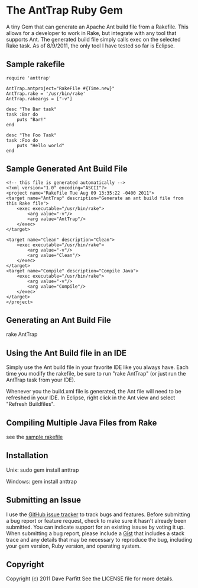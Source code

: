 The AntTrap Ruby Gem
====================
A tiny Gem that can generate an Apache Ant build file from a Rakefile. This allows for a developer to
work in Rake, but integrate with any tool that supports Ant. The generated build file simply calls
exec on the selected Rake task. As of 8/9/2011, the only tool I have tested so far is Eclipse.


Sample rakefile
---
	require 'anttrap'
	
	AntTrap.antproject="RakeFile #{Time.new}"
	AntTrap.rake = '/usr/bin/rake'
	AntTrap.rakeargs = ["-v"]
	
	desc "The Bar task"
	task :Bar do
		puts "Bar!"
	end
	
	desc "The Foo Task"
	task :Foo do 
		puts "Hello world"
	end


Sample Generated Ant Build File
---
	<!-- this file is generated automatically -->
	<?xml version="1.0" encoding="ASCII"?>
	<project name="RakeFile Tue Aug 09 13:35:22 -0400 2011">
	<target name="AntTrap" description="Generate an ant build file from this Rake file">
		<exec executable="/usr/bin/rake">
			<arg value="-v"/>
			<arg value="AntTrap"/>
		</exec>
	</target>
	
	<target name="Clean" description="Clean">
		<exec executable="/usr/bin/rake">
			<arg value="-v"/>
			<arg value="Clean"/>
		</exec>
	</target>
	<target name="Compile" description="Compile Java">
		<exec executable="/usr/bin/rake">
			<arg value="-v"/>
			<arg value="Compile"/>
		</exec>
	</target>
	</project>



Generating an Ant Build File
---
rake AntTrap


Using the Ant Build file in an IDE
---
Simply use the Ant build file in your favorite IDE like you always have. Each time you modify the rakefile, be sure to run "rake AntTrap" (or just run the AntTrap task from your IDE). 

Whenever you the build.xml file is generated, the Ant file will need to be
refreshed in your IDE. In Eclipse, right click in the Ant view and select "Refresh Buildfiles".


Compiling Multiple Java Files from Rake
---
see the [sample rakefile](https://github.com/metadave/anttrap/blob/master/samples/rakefile)



Installation
---
Unix:
sudo gem install anttrap

Windows:
gem install anttrap

Submitting an Issue
---
I use the [GitHub issue tracker](http://github.com/metadave/anttrap/issues) to track bugs and
features. Before submitting a bug report or feature request, check to make sure it hasn't already
been submitted. You can indicate support for an existing issuse by voting it up. When submitting a
bug report, please include a [Gist](http://gist.github.com/) that includes a stack trace and any
details that may be necessary to reproduce the bug, including your gem version, Ruby version, and
operating system. 

Copyright
---
Copyright (c) 2011 Dave Parfitt
See the LICENSE file for more details.
